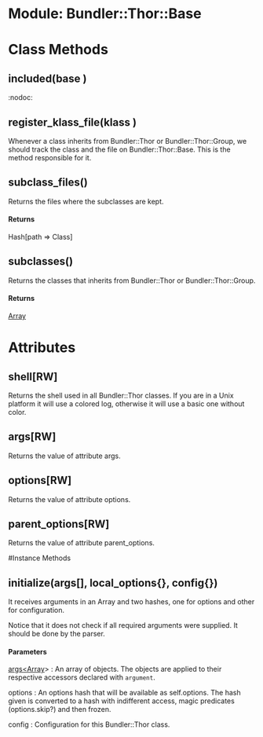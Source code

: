 # Module: Bundler::Thor::Base
    



# Class Methods
## included(base ) [](#method-c-included)
:nodoc:
## register_klass_file(klass ) [](#method-c-register_klass_file)
Whenever a class inherits from Bundler::Thor or Bundler::Thor::Group, we
should track the class and the file on Bundler::Thor::Base. This is the method
responsible for it.
## subclass_files() [](#method-c-subclass_files)
Returns the files where the subclasses are kept.

#### Returns
Hash[path<String> => Class]
## subclasses() [](#method-c-subclasses)
Returns the classes that inherits from Bundler::Thor or Bundler::Thor::Group.

#### Returns
[Array](Class)
# Attributes
## shell[RW] [](#attribute-c-shell)
Returns the shell used in all Bundler::Thor classes. If you are in a Unix
platform it will use a colored log, otherwise it will use a basic one without
color.

## args[RW] [](#attribute-i-args)
Returns the value of attribute args.

## options[RW] [](#attribute-i-options)
Returns the value of attribute options.

## parent_options[RW] [](#attribute-i-parent_options)
Returns the value of attribute parent_options.


#Instance Methods
## initialize(args[], local_options{}, config{}) [](#method-i-initialize)
It receives arguments in an Array and two hashes, one for options and other
for configuration.

Notice that it does not check if all required arguments were supplied. It
should be done by the parser.

#### Parameters
[args<Array](Object)>
:   An array of objects. The objects are applied to their respective accessors
    declared with `argument`.


options<Hash>
:   An options hash that will be available as self.options. The hash given is
    converted to a hash with indifferent access, magic predicates
    (options.skip?) and then frozen.


config<Hash>
:   Configuration for this Bundler::Thor class.


